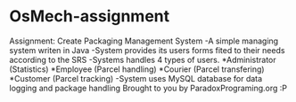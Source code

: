 # OsMech-assignment
Assignment: Create Packaging Management System
-A simple managing system writen in Java
-System provides its users forms fited to their needs according to the SRS
-Systems handles 4 types of users.
 *Administrator (Statistics)
 *Employee (Parcel handling)
 *Courier (Parcel transfering)
 *Customer (Parcel tracking)
-System uses MySQL database for data logging and package handling
Brought to you by ParadoxPrograming.org :P
